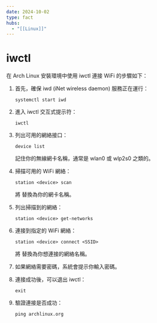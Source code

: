 ```yaml
---
date: 2024-10-02
type: fact
hubs:
  - "[[Linux]]"
---
```


# iwctl

在 Arch Linux 安裝環境中使用 iwctl 連接 WiFi 的步驟如下：

1. 首先，確保 iwd (iNet wireless daemon) 服務正在運行：
   ```
   systemctl start iwd
   ```

2. 進入 iwctl 交互式提示符：
   ```
   iwctl
   ```

3. 列出可用的網絡接口：
   ```
   device list
   ```
   記住你的無線網卡名稱，通常是 wlan0 或 wlp2s0 之類的。

4. 掃描可用的 WiFi 網絡：
   ```
   station <device> scan
   ```
   將 <device> 替換為你的網卡名稱。

5. 列出掃描到的網絡：
   ```
   station <device> get-networks
   ```

6. 連接到指定的 WiFi 網絡：
   ```
   station <device> connect <SSID>
   ```
   將 <SSID> 替換為你想連接的網絡名稱。

7. 如果網絡需要密碼，系統會提示你輸入密碼。

8. 連接成功後，可以退出 iwctl：
   ```
   exit
   ```

9. 驗證連接是否成功：
   ```
   ping archlinux.org
   ```
